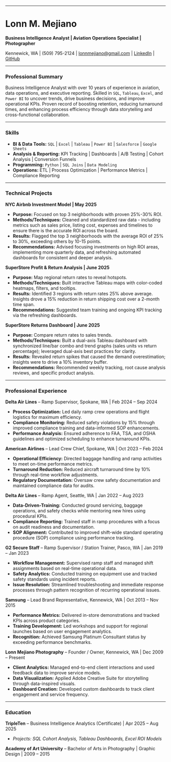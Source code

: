 ***

# Lonn M. Mejiano
**Business Intelligence Analyst | Aviation Operations Specialist | Photographer**

Kennewick, WA | (509) 795-2124 | lonnmejiano@gmail.com | [LinkedIn](https://www.linkedin.com/) | [GitHub](https://github.com/)

---

### **Professional Summary**
Business Intelligence Analyst with over 10 years of experience in aviation, data operations, and executive reporting. Skilled in `SQL`, `Tableau`, `Excel`, and `Power BI` to uncover trends, drive business decisions, and improve operational KPIs. Proven record of boosting retention, reducing turnaround times, and enhancing process efficiency through data storytelling and cross-functional collaboration.

---

### **Skills**

* **BI & Data Tools:** `SQL` | `Excel` | `Tableau` | `Power BI` | `Salesforce` | `Google Sheets`
* **Analysis & Reporting:** KPI Tracking | Dashboards | A/B Testing | Cohort Analysis | Conversion Funnels
* **Programming:** `Python` | `SQL Joins` | `Data Modeling`
* **Operations:** ETL | Process Optimization | Performance Metrics | Compliance Reporting

---

### **Technical Projects**

**NYC Airbnb Investment Model | May 2025**
* **Purpose:** Focused on top 3 neighborhoods with proven 25%-30% ROI.
* **Methods/Techniques:** Cleaned and standardized raw data - including metrics such as sales price, listing cost, expenses and timelines to ensure there is the accurate ROI across the board.
* **Results:** Flagged the top 3 neighborhoods with the average ROI of 25% to 30%, exceeding others by 10-15 points.
* **Recommendations:** Advised focusing investments on high ROI areas, implementing more quarterly data, and refreshing automated dashboards for consistent and deeper analysis.

**SuperStore Profit & Return Analysis | June 2025**
* **Purpose:** Map regional return rates to reveal hotspots.
* **Methods/Techniques:** Built interactive Tableau maps with color-coded heatmaps, filters, and tooltips.
* **Results:** Identified 3 regions with return rates 25% above average. Insights drove a 15% reduction in return shipping cost over a 2-month time span.
* **Recommendations:** Suggested team training and ongoing KPI tracking via the refreshing dashboards.

**SuperStore Returns Dashboard | June 2025**
* **Purpose:** Compare return rates to sales trends.
* **Methods/Techniques:** Built a dual-axis Tableau dashboard with synchronized line/bar combo and trend graphs (sales units vs return percentage); leveraged dual-axis best practices for clarity.
* **Results:** Revealed return spikes that caused the demand overestimation; insights were to drive a 10% inventory buffer.
* **Recommendations:** Recommended weekly tracking, root cause analysis reviews, and specific product analysis.

---

### **Professional Experience**

**Delta Air Lines** – Ramp Supervisor, Spokane, WA | Feb 2024 – Sep 2024
* **Process Optimization:** Led daily ramp crew operations and flight logistics for maximum efficiency.
* **Compliance Monitoring:** Reduced safety violations by 15% through improved compliance training and data-informed SOP enhancements.
* **Performance Analysis:** Ensured adherence to FAA, TSA, and OSHA guidelines and optimized scheduling to enhance turnaround KPIs.

**American Airlines** – Lead Crew Chief, Spokane, WA | Oct 2023 – Feb 2024
* **Operational Efficiency:** Directed baggage handling and ramp activities to meet on-time performance metrics.
* **Turnaround Reduction:** Reduced aircraft turnaround time by 10% through real-time workflow adjustments.
* **Regulatory Documentation:** Oversaw crew safety documentation and maintained compliance data for audits.

**Delta Air Lines** – Ramp Agent, Seattle, WA | Jan 2022 – Aug 2023
* **Data-Driven-Training:** Conducted ground servicing, baggage operations, and safety checks while mentoring new hires using procedural KPIs.
* **Compliance Reporting:** Trained staff in ramp procedures with a focus on audit readiness and documentation.
* **SOP Alignment:** Contributed to improved shift-wide standard operating procedure (SOP) compliance using performance tracking.

**G2 Secure Staff** – Ramp Supervisor / Station Trainer, Pasco, WA | Jan 2019 – Jan 2023
* **Workflow Management:** Supervised ramp staff and managed shift assignments based on real-time operational data.
* **Safety Analytics:** Conducted training on equipment use and tracked safety standards using incident reports.
* **Issue Resolution:** Streamlined troubleshooting and immediate response processes through pattern recognition of recurring operational issues.

**Samsung** – Lead Brand Representative, Kennewick, WA | Oct 2013 – Nov 2015
* **Performance Metrics:** Delivered in-store demonstrations and tracked KPIs across product categories.
* **Training Development:** Led workshops and support for regional launches based on user engagement analytics.
* **Recognition:** Achieved Samsung Platinum Consultant status by exceeding performance benchmarks.

**Lonn Mejiano Photography** – Founder / Owner, Kennewick, WA | Dec 2009 – Present
* **Client Analytics:** Managed end-to-end client interactions and used feedback data to improve service models.
* **Data Visualization:** Applied Adobe Creative Suite for storytelling through data-inspired visuals.
* **Dashboard Creation:** Developed custom dashboards to track client engagement and service frequency.

---

### **Education**

**TripleTen** – Business Intelligence Analytics (Certificate) | Apr 2025 – Aug 2025
* *Projects: SQL Cohort Analysis, Tableau Dashboards, Excel ROI Models*

**Academy of Art University** – Bachelor of Arts in Photography | Graphic Design | 2009 – 2015
